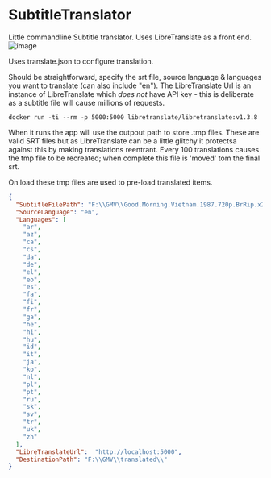 # SubtitleTranslator

Little commandline Subtitle translator. Uses LibreTranslate as a front end. 
![image](https://user-images.githubusercontent.com/503770/221421145-1f770869-00ee-40cb-9cf2-259bf7265733.png)

Uses translate.json to configure translation.

Should be straightforward, specify the srt file, source language & languages you want to translate (can also include "en"). The LibreTranslate Url is an instance of LibreTranslate which *does not* have API key - this is deliberate as a subtitle file will cause millions of requests. 

`docker run -ti --rm -p 5000:5000 libretranslate/libretranslate:v1.3.8`

When it runs the app will use the outpout path to store .tmp files. These are valid SRT files but as LibreTranslate can be a little glitchy it protectsa against this by making translations reentrant. Every 100 translations causes the tmp file to be recreated; when complete this file is 'moved' tom the final srt.  

On load these tmp files are used to pre-load translated items. 

```json
{
  "SubtitleFilePath": "F:\\GMV\\Good.Morning.Vietnam.1987.720p.BrRip.x264.YIFY.en.srt",
  "SourceLanguage": "en",
  "Languages": [
    "ar",
    "az",
    "ca",
    "cs",
    "da",
    "de",
    "el",
    "eo",
    "es",
    "fa",
    "fi",
    "fr",
    "ga",
    "he",
    "hi",
    "hu",
    "id",
    "it",
    "ja",
    "ko",
    "nl",
    "pl",
    "pt",
    "ru",
    "sk",
    "sv",
    "tr",
    "uk",
    "zh"
  ],
  "LibreTranslateUrl":  "http://localhost:5000",
  "DestinationPath": "F:\\GMV\\translated\\"
}
```


